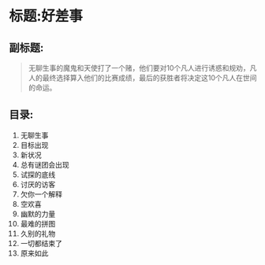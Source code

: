 # 标题:好差事

## 副标题:
> 无聊生事的魔鬼和天使打了一个赌，他们要对10个凡人进行诱惑和规劝，凡人的最终选择算入他们的比赛成绩，最后的获胜者将决定这10个凡人在世间的命运。

## 目录:

1.  无聊生事
1.  目标出现
1.  新状况
1.  总有谜团会出现
1.  试探的底线
1.  讨厌的访客
1.  欠你一个解释
1.  空欢喜
1.  幽默的力量
1.  最难的拼图
1.  久别的礼物
1.  一切都结束了
1.  原来如此
 
